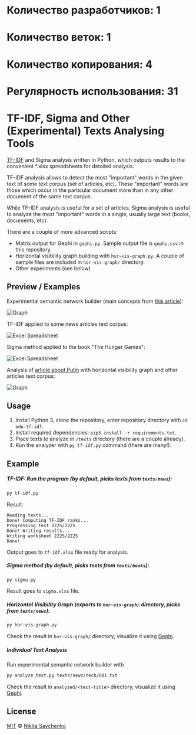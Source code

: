 # Количество разработчиков: 1
# Количество веток: 1
# Количество копирования: 4
# Регулярность использования: 31
# TF-IDF, Sigma and Other (Experimental) Texts Analysing Tools

[TF-IDF](https://en.wikipedia.org/wiki/Tf%E2%80%93idf) and Sigma analysis written in Python, which 
outputs results to the convenient *.xlsx spreadsheets for detailed analysis.

TF-IDF analysis allows to detect the most "important" words in the given text of some text corpus 
(set of articles, etc). These "important" words are those which occur in the particular document
more than in any other document of the same text corpus.

While TF-IDF analysis is useful for a set of articles, Sigma analysis is useful to analyze the most 
"important" words in a single, usually large text (books, documents, etc).

There are a couple of more advanced scripts:
+ Matrix output for Gephi in `gephi.py`. Sample output file is `gephi.csv` in this repository.  
+ Horizontal visibility graph building with `hor-vis-graph.py`. A couple of sample files are included in `hor-vis-graph/` directory.
+ Other experiments (see below)

Preview / Examples
------------------

Experimental semantic network builder (main concepts from [this article](http://news.bbc.co.uk/2/hi/technology/4276125.stm)):

![Graph](https://user-images.githubusercontent.com/4989256/32922855-03e96af2-cb3d-11e7-816a-9de981fa0f21.png)

TF-IDF applied to some news articles text corpus:

![Excel Spreadsheet](https://user-images.githubusercontent.com/4989256/31280494-2f061e40-aab5-11e7-93b2-60f7a9341121.png)

Sigma method applied to the book "The Hunger Games":

![Excel Spreadsheet](https://user-images.githubusercontent.com/4989256/31403036-974b030a-ae00-11e7-8e6a-398e5bc5d3ae.png)

Analysis of [article about Putin](http://news.bbc.co.uk/2/hi/business/4120339.stm) with horizontal visibility graph and other articles text corpus:

![Graph](https://user-images.githubusercontent.com/4989256/32467057-efa59298-c351-11e7-9343-9d3494215542.png) 

Usage
-----

1. Install Python 3, clone the repository, enter repository directory with `cd edu-tf-idf`.
2. Install required dependencies: `pip3 install -r requirements.txt`.
3. Place texts to analyze in `/texts` directory (there are a couple already).
4. Run the analyzer with `py tf-idf.py` command (there are many!).

Example
-------

##### TF-IDF: Run the program (by default, picks texts from `texts/news`):

```bash
py tf-idf.py
```

Result:

```text
Reading texts...
Done! Computing TF-IDF ranks...
Progressing text 2225/2225
Done! Writing results...
Writing worksheet 2225/2225
Done!
```

Output goes to `tf-idf.xlsx` file ready for analysis.

##### Sigma method (by default, picks texts from `texts/books`):

```bash
py sigma.py
```

Result goes to `sigma.xlsx` file.


##### Horizontal Visibility Graph (exports to `hor-vis-graph/` directory, picks from `texts/news`):

```bash
py hor-vis-graph.py
```

Check the result in `hor-vis-graph/` directory, visualize it using [Gephi](https://gephi.org/).

##### Individual Text Analysis

Run experimental semantic network builder with

```bash
py analyze_text.py texts/news/tech/001.txt
```

Check the result in `analyzed/<text-title>` directory, visualize it using [Gephi](https://gephi.org/).

License
-------

[MIT](license) © [Nikita Savchenko](https://nikita.tk)
